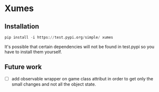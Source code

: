 # Xumes

## Installation
```python
pip install -i https://test.pypi.org/simple/ xumes
```

It's possible that certain dependencies will not be found in test.pypi so you have to install them yourself.

## Future work
- [ ] add observable wrapper on game class attribut in order to get only the small changes and not all the object state.
